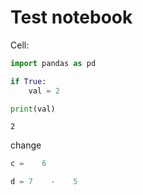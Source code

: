 # Test notebook

Cell:


```python
import pandas as pd

if True:
    val = 2

print(val)
```

    2


change


```python
c =    6
```


```python
d = 7    -    5
```
